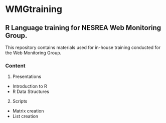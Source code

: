 # WMGtraining 
## R Language training for NESREA Web Monitoring Group.

This repository contains materials used for in-house training conducted for the Web Monitoring Group.

### Content
1. Presentations
+ Introduction to R
+ R Data Structures

2. Scripts
* Matrix creation
* List creation

<!--
```person(given = "Victor", family = "Ordu", email = "victor.ordu@nesrea.gov.ng", role = c("aut", "cre"))```
-->



